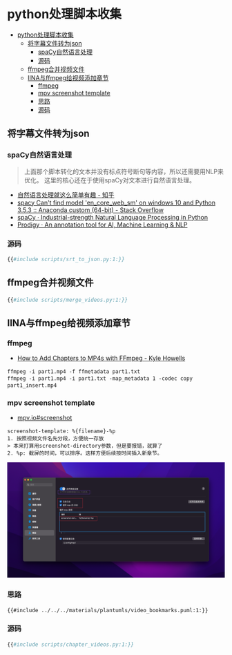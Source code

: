 # python处理脚本收集

<!--ts-->
* [python处理脚本收集](#python处理脚本收集)
   * [将字幕文件转为json](#将字幕文件转为json)
      * [spaCy自然语言处理](#spacy自然语言处理)
      * [源码](#源码)
   * [ffmpeg合并视频文件](#ffmpeg合并视频文件)
   * [IINA与ffmpeg给视频添加章节](#iina与ffmpeg给视频添加章节)
      * [ffmpeg](#ffmpeg)
      * [mpv screenshot template](#mpv-screenshot-template)
      * [思路](#思路)
      * [源码](#源码-1)

<!-- Created by https://github.com/ekalinin/github-markdown-toc -->
<!-- Added by: runner, at: Fri Sep 16 03:38:14 UTC 2022 -->

<!--te-->

## 将字幕文件转为json

### spaCy自然语言处理

> 上面那个脚本转化的文本并没有标点符号断句等内容，所以还需要用NLP来优化。 这里的核心还在于使用spaCy对文本进行自然语言处理。

- [自然语言处理就这么简单有趣 - 知乎](https://zhuanlan.zhihu.com/p/63110761)
- [spacy Can't find model 'en_core_web_sm' on windows 10 and Python 3.5.3 :: Anaconda custom (64-bit) - Stack Overflow](https://stackoverflow.com/questions/54334304/spacy-cant-find-model-en-core-web-sm-on-windows-10-and-python-3-5-3-anacon)
- [spaCy · Industrial-strength Natural Language Processing in Python](https://spacy.io/)
- [Prodigy · An annotation tool for AI, Machine Learning & NLP](https://prodi.gy/)

### 源码

```python
{{#include scripts/srt_to_json.py:1:}}
```

## ffmpeg合并视频文件

```python
{{#include scripts/merge_videos.py:1:}}
```

## IINA与ffmpeg给视频添加章节

### ffmpeg

- [How to Add Chapters to MP4s with FFmpeg - Kyle Howells](https://ikyle.me/blog/2020/add-mp4-chapters-ffmpeg)

```shell
ffmpeg -i part1.mp4 -f ffmetadata part1.txt
ffmpeg -i part1.mp4 -i part1.txt -map_metadata 1 -codec copy part1_insert.mp4
```

### mpv screenshot template

- [mpv.io#screenshot](https://mpv.io/manual/stable/#screenshot)

```admonish info
screenshot-template: %{filename}-%p
1. 按照视频文件名先分段，方便统一存放
> 本来打算用screenshot-directory参数，但是要报错，就算了
2. %p: 截屏的时间，可以排序。这样方便后续按时间插入新章节。
```

![CleanShot 2022-09-06 at 21.52.28@2x](https://raw.githubusercontent.com/KuanHsiaoKuo/writing_materials/main/imgs/CleanShot%202022-09-06%20at%2021.52.28%402x.png)


### 思路

```plantuml
{{#include ../../../materials/plantumls/video_bookmarks.puml:1:}}
```

### 源码

```python
{{#include scripts/chapter_videos.py:1:}}
```
